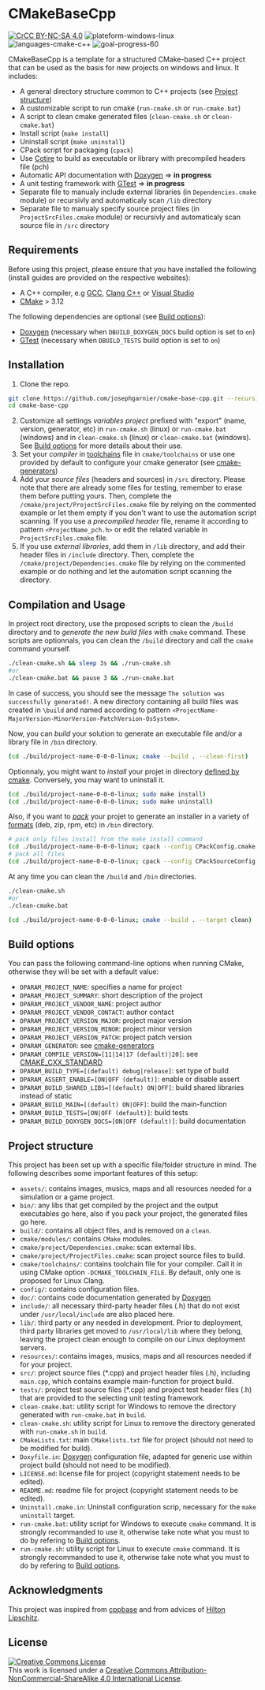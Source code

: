 # CMakeBaseCpp

<a rel="license" href="http://creativecommons.org/licenses/by-nc-sa/4.0/"><img alt="CrCC BY-NC-SA 4.0" src="https://img.shields.io/badge/license-CC%20BY--NC--SA%204.0-brightgreen.svg"/></a> <img alt="plateform-windows-linux" src="https://img.shields.io/badge/platform-windows%20%7C%20linux-lightgrey.svg"/> <img alt="languages-cmake-c++" src="https://img.shields.io/badge/languages-CMake%20%7C%20C%2B%2B-blue.svg"/> <img alt="goal-progress-60" src="https://img.shields.io/badge/goal%20progress-60%25-orange.svg"/>

CMakeBaseCpp is a template for a structured CMake-based C++ project that can be used as the basis for new projects on windows and linux. It includes:

- A general directory structure common to C++ projects (see [Project structure](https://github.com/josephgarnier/cmake-base-cpp#project-structure))
- A customizable script to run cmake (`run-cmake.sh` or `run-cmake.bat`)
- A script to clean cmake generated files (`clean-cmake.sh` or `clean-cmake.bat`)
- Install script (`make install`)
- Uninstall script (`make uninstall`)
- CPack script for packaging (`cpack`)
- Use [Cotire](https://github.com/sakra/cotire) to build as executable or library with precompiled headers file (pch)
- Automatic API documentation with [Doxygen](http://www.doxygen.nl/) => **in progress**
- A unit testing framework with [GTest](https://github.com/google/googletest) => **in progress**
- Separate file to manualy include external libraries (in `Dependencies.cmake` module) or recursivly and automaticaly scan `/lib` directory
- Separate file to manualy specify source project files (in `ProjectSrcFiles.cmake` module) or recursivly and automaticaly scan source file in `/src` directory

## Requirements

Before using this project, please ensure that you have installed the following (install guides are provided on the respective websites):

- A C++ compiler, e.g [GCC](https://gcc.gnu.org/), [Clang C++](https://clang.llvm.org/cxx_status.html) or [Visual Studio](https://visualstudio.microsoft.com)
- [CMake](https://cmake.org/) > 3.12

The following dependencies are optional (see [Build options](https://github.com/josephgarnier/cmake-base-cpp#build-options)):

- [Doxygen](http://www.doxygen.nl/) (necessary when `DBUILD_DOXYGEN_DOCS` build option is set to `on`)
- [GTest](https://github.com/google/googletest) (necessary when `DBUILD_TESTS` build option is set to `on`)

## Installation

1. Clone the repo.
```bash
git clone https://github.com/josephgarnier/cmake-base-cpp.git --recursive
cd cmake-base-cpp
```
2. Customize all settings *variables project* prefixed with "export" (name, version, generator, etc) in `run-cmake.sh` (linux) or `run-cmake.bat` (windows) and in `clean-cmake.sh` (linux) or `clean-cmake.bat` (windows). See [Build options](https://github.com/josephgarnier/cmake-base-cpp#build-options) for more details about their use.
3. Set your *compiler* in [toolchains](https://cmake.org/cmake/help/latest/manual/cmake-toolchains.7.html) file in `cmake/toolchains` or use one provided by default to configure your cmake generator (see [cmake-generators](https://cmake.org/cmake/help/latest/manual/cmake-generators.7.html))
4. Add your *source files* (headers and sources) in `/src` directory. Please note that there are already some files for testing, remember to erase them before putting yours. Then, complete the `/cmake/project/ProjectSrcFiles.cmake` file by relying on the commented example or let them empty if you don't want to use the automation script scanning. If you use a *precompiled header* file, rename it according to pattern `<ProjectName_pch.h>` or edit the related variable in `ProjectSrcFiles.cmake` file.
5. If you use *external libraries*, add them in `/lib` directory, and add their header files in `/include` directory. Then, complete the `/cmake/project/Dependencies.cmake` file by relying on the commented example or do nothing and let the automation script scanning the directory.

## Compilation and Usage

In project root directory, use the proposed scripts to clean the `/build` directory and to *generate the new build files* with `cmake` command. These scripts are optionnals, you can clean the `/build` directory and call the `cmake` command yourself.

```bash
./clean-cmake.sh && sleep 3s && ./run-cmake.sh
#or
./clean-cmake.bat && pause 3 && ./run-cmake.bat
```

In case of success, you should see the message `The solution was successfully generated!`. A new directory containing all build files was created in `\build` and named according to pattern `<ProjectName-MajorVersion-MinorVersion-PatchVersion-OsSystem>`.

Now, you can *build* your solution to generate an executable file and/or a library file in `/bin` directory.

```bash
(cd ./build/project-name-0-0-0-linux; cmake --build . --clean-first)
```

Optionnaly, you might want to *install* your projet in directory [defined by cmake](https://cmake.org/cmake/help/latest/variable/CMAKE_INSTALL_PREFIX.html). Conversely, you may want to uninstall it.

```bash
(cd ./build/project-name-0-0-0-linux; sudo make install)
(cd ./build/project-name-0-0-0-linux; sudo make uninstall)
```

Also, if you want to [*pack*](https://cmake.org/cmake/help/latest/manual/cpack.1.html) your projet to generate an installer in a variety of [formats](https://cmake.org/cmake/help/latest/manual/cpack.1.html) (deb, zip, rpm, etc) in `/bin` directory.

```bash
# pack only files install from the make install command
(cd ./build/project-name-0-0-0-linux; cpack --config CPackConfig.cmake && sleep 2s && rm -r ../../bin/_CPack_Packages)
# pack all files
(cd ./build/project-name-0-0-0-linux; cpack --config CPackSourceConfig.cmake && sleep 2s && rm -r ../../bin/_CPack_Packages)
```

At any time you can clean the `/build` and `/bin` directories.

```bash
./clean-cmake.sh
#or
./clean-cmake.bat

(cd ./build/project-name-0-0-0-linux; cmake --build . --target clean)
```

## Build options

You can pass the following command-line options when running CMake, otherwise they will be set with a default value:

- `DPARAM_PROJECT_NAME`: specifies a name for project
- `DPARAM_PROJECT_SUMMARY`: short description of the project
- `DPARAM_PROJECT_VENDOR_NAME`: project author
- `DPARAM_PROJECT_VENDOR_CONTACT`: author contact
- `DPARAM_PROJECT_VERSION_MAJOR`: project major version
- `DPARAM_PROJECT_VERSION_MINOR`: project minor version
- `DPARAM_PROJECT_VERSION_PATCH`: project patch version
- `DPARAM_GENERATOR`: see [cmake-generators](https://cmake.org/cmake/help/latest/manual/cmake-generators.7.html)
- `DPARAM_COMPILE_VERSION=[11|14|17 (default)|20]`: see [CMAKE_CXX_STANDARD](https://cmake.org/cmake/help/v3.1/variable/CMAKE_CXX_STANDARD.html)
- `DPARAM_BUILD_TYPE=[(default) debug|release]`: set type of build
- `DPARAM_ASSERT_ENABLE=[ON|OFF (default)]`: enable or disable assert
- `DPARAM_BUILD_SHARED_LIBS=[(default) ON|OFF]`: build shared libraries instead of static
- `DPARAM_BUILD_MAIN=[(default) ON|OFF]`: build the main-function
- `DPARAM_BUILD_TESTS=[ON|OFF (default)]`: build tests
- `DPARAM_BUILD_DOXYGEN_DOCS=[ON|OFF (default)]`: build documentation

## Project structure

This project has been set up with a specific file/folder structure in mind. The following describes some important features of this setup:

- `assets/`: contains images, musics, maps and all resources needed for a simulation or a game project.
- `bin/`: any libs that get compiled by the project and the output executables go here, also if you pack your project, the generated files go here.
- `build/`: contains all object files, and is removed on a `clean`.
- `cmake/modules/`: contains `CMake` modules.
- `cmake/project/Dependencies.cmake`: scan external libs.
- `cmake/project/ProjectFiles.cmake`: scan project source files to build.
- `cmake/toolchains/`: contains toolchain file for your compiler. Call it in using CMake option `-DCMAKE_TOOLCHAIN_FILE`. By default, only one is proposed for Linux Clang.
- `config/`: contains configuration files.
- `doc/`: contains code documentation generated by [Doxygen](http://www.doxygen.org "Doxygen homepage")
- `include/`: all necessary third-party header files (.h) that do not exist under `/usr/local/include` are also placed here.
- `lib/`: third party or any needed in development. Prior to deployment, third party libraries get moved to `/usr/local/lib` where they belong, leaving the project clean enough to compile on our Linux deployment servers.
- `resources/`: contains images, musics, maps and all resources needed if for your project.
- `src/`: project source files (*.cpp) and project header files (.h), including `main.cpp`, which contains example main-function for project build.
- `tests/`: project test source files (*.cpp) and project test header files (.h) that are provided to the selecting unit testing framework.
- `clean-cmake.bat`: utility script for Windows to remove the directory generated with `run-cmake.bat` in `build`.
- `clean-cmake.sh`: utility script for Linux to remove the directory generated with `run-cmake.sh` in `build`.
- `CMakeLists.txt`: main `CMakelists.txt` file for project (should not need to be modified for build).
- `Doxyfile.in`: [Doxygen](http://www.doxygen.org "Doxygen homepage") configuration file, adapted for generic use within project build (should not need to be modified).
- `LICENSE.md`: license file for project (copyright statement needs to be edited).
- `README.md`: readme file for project (copyright statement needs to be edited).
- `Uninstall.cmake.in`: Uninstall configuration scrip, necessary for the `make uninstall` target.
- `run-cmake.bat`: utility script for Windows to execute `cmake` command. It is strongly recommanded to use it, otherwise take note what you must to do by refering to [Build options](https://github.com/josephgarnier/cmake-base-cpp#build-options).
- `run-cmake.sh`: utility script for Linux to execute `cmake` command. It is strongly recommanded to use it, otherwise take note what you must to do by refering to [Build options](https://github.com/josephgarnier/cmake-base-cpp#build-options).

## Acknowledgments

This project was inspired from [cppbase](https://github.com/kartikkumar/cppbase) and from advices of [Hilton Lipschitz](https://hiltmon.com/blog/2013/07/03/a-simple-c-plus-plus-project-structure/).

## License

<a rel="license" href="http://creativecommons.org/licenses/by-nc-sa/4.0/"><img alt="Creative Commons License" style="border-width:0" src="https://i.creativecommons.org/l/by-nc-sa/4.0/88x31.png" /></a><br />This work is licensed under a <a rel="license" href="http://creativecommons.org/licenses/by-nc-sa/4.0/">Creative Commons Attribution-NonCommercial-ShareAlike 4.0 International License</a>.
